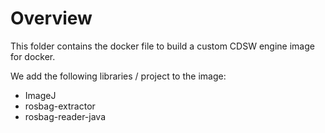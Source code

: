 # Overview
This folder contains the docker file to build a custom CDSW engine image for docker.

We add the following libraries / project to the image:

* ImageJ 
* rosbag-extractor
* rosbag-reader-java
